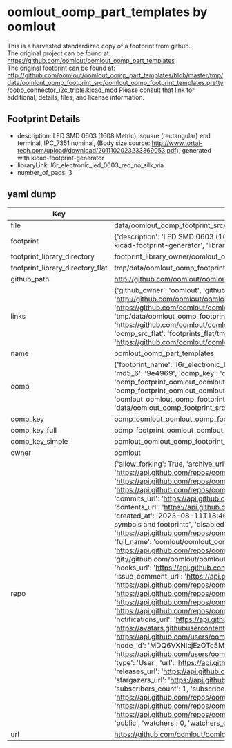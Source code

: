 # oomlout_oomp_part_templates by oomlout  
This is a harvested standardized copy of a footprint from github.  
The original project can be found at:  
https://github.com/oomlout/oomlout_oomp_part_templates  
The original footprint can be found at:
http://github.com/oomlout/oomlout_oomp_part_templates/blob/master/tmp/data/oomlout_oomp_footprint_src/oomlout_oomp_footprint_templates.pretty/oobb_connector_i2c_triple.kicad_mod
Please consult that link for additional, details, files, and license information.  
## Footprint Details
* description: LED SMD 0603 (1608 Metric), square (rectangular) end terminal, IPC_7351 nominal, (Body size source: http://www.tortai-tech.com/upload/download/2011102023233369053.pdf), generated with kicad-footprint-generator  
* libraryLink: l6r_electronic_led_0603_red_no_silk_via  
* number_of_pads: 3  
## yaml dump  
| Key | Value |  
| --- | --- |  
| file | data/oomlout_oomp_footprint_src/oomlout_oomp_part_templates/oomlout_oomp_footprint_templates.pretty/l6r_electronic_led_0603_red_no_silk_via.kicad_mod |  
| footprint | {'description': 'LED SMD 0603 (1608 Metric), square (rectangular) end terminal, IPC_7351 nominal, (Body size source: http://www.tortai-tech.com/upload/download/2011102023233369053.pdf), generated with kicad-footprint-generator', 'libraryLink': 'l6r_electronic_led_0603_red_no_silk_via', 'number_of_pads': 3} |  
| footprint_library_directory | footprint_library_owner/oomlout_oomlout_oomp_part_templates |  
| footprint_library_directory_flat | tmp/data/oomlout_oomp_footprint_src/footprints_flat/oomlout_oomlout_oomp_footprint_templates_l6r_electronic_led_0603_red_no_silk_via/working |  
| github_path | http://github.com/oomlout/oomlout_oomp_part_templates/blob/master/tmp/data/oomlout_oomp_footprint_src/oomlout_oomp_footprint_templates.pretty/l6r_electronic_led_0603_red_no_silk_via.kicad_mod |  
| links | {'github_owner': 'oomlout', 'github_repo_name': 'oomlout_oomp_part_templates', 'github_src': 'http://github.com/oomlout/oomlout_oomp_part_templates/blob/master/tmp/data/oomlout_oomp_footprint_src/oomlout_oomp_footprint_templates.pretty/oobb_connector_i2c_triple.kicad_mod', 'github_src_repo': 'https://github.com/oomlout/oomlout_oomp_part_templates', 'oomp_bot': 'tmp/data/oomlout_oomp_footprint_src/footprints/oomlout_oomlout_oomp_footprint_templates_l6r_electronic_led_0603_red_no_silk_via/working', 'oomp_bot_github': 'https://github.com/oomlout/oomlout_oomp_footprint_bot/tree/main/tmp/data/oomlout_oomp_footprint_src/footprints/oomlout_oomlout_oomp_footprint_templates_l6r_electronic_led_0603_red_no_silk_via/working', 'oomp_src_flat': 'footprints_flat/tmp/data/oomlout_oomp_footprint_src/footprints_flat/oomlout_oomlout_oomp_footprint_templates_l6r_electronic_led_0603_red_no_silk_via/working', 'oomp_src_flat_github': 'https://github.com/oomlout/oomlout_oomp_footprint_src/tree/main/tmp/data/oomlout_oomp_footprint_src/footprints_flat/oomlout_oomlout_oomp_footprint_templates_l6r_electronic_led_0603_red_no_silk_via/working'} |  
| name | oomlout_oomp_part_templates |  
| oomp | {'footprint_name': 'l6r_electronic_led_0603_red_no_silk_via', 'library_name': 'oomlout_oomp_footprint_templates', 'md5': '9e49692408a76950283bcf86c4586e0b', 'md5_10': '9e49692408', 'md5_5': '9e496', 'md5_6': '9e4969', 'oomp_key': 'oomp_oomlout_oomlout_oomp_footprint_templates_l6r_electronic_led_0603_red_no_silk_via', 'oomp_key_extra': 'oomp_footprint_oomlout_oomlout_oomp_footprint_templates_l6r_electronic_led_0603_red_no_silk_via', 'oomp_key_full': 'oomp_footprint_oomlout_oomlout_oomp_footprint_templates_l6r_electronic_led_0603_red_no_silk_via_9e4969', 'oomp_key_simple': 'oomlout_oomlout_oomp_footprint_templates_l6r_electronic_led_0603_red_no_silk_via', 'original_filename': 'data/oomlout_oomp_footprint_src/oomlout_oomp_part_templates/oomlout_oomp_footprint_templates.pretty/l6r_electronic_led_0603_red_no_silk_via.kicad_mod', 'owner_name': 'oomlout'} |  
| oomp_key | oomp_oomlout_oomlout_oomp_footprint_templates_l6r_electronic_led_0603_red_no_silk_via |  
| oomp_key_full | oomp_footprint_oomlout_oomlout_oomp_footprint_templates_l6r_electronic_led_0603_red_no_silk_via |  
| oomp_key_simple | oomlout_oomlout_oomp_footprint_templates_l6r_electronic_led_0603_red_no_silk_via |  
| owner | oomlout |  
| repo | {'allow_forking': True, 'archive_url': 'https://api.github.com/repos/oomlout/oomlout_oomp_part_templates/{archive_format}{/ref}', 'archived': False, 'assignees_url': 'https://api.github.com/repos/oomlout/oomlout_oomp_part_templates/assignees{/user}', 'blobs_url': 'https://api.github.com/repos/oomlout/oomlout_oomp_part_templates/git/blobs{/sha}', 'branches_url': 'https://api.github.com/repos/oomlout/oomlout_oomp_part_templates/branches{/branch}', 'clone_url': 'https://github.com/oomlout/oomlout_oomp_part_templates.git', 'collaborators_url': 'https://api.github.com/repos/oomlout/oomlout_oomp_part_templates/collaborators{/collaborator}', 'comments_url': 'https://api.github.com/repos/oomlout/oomlout_oomp_part_templates/comments{/number}', 'commits_url': 'https://api.github.com/repos/oomlout/oomlout_oomp_part_templates/commits{/sha}', 'compare_url': 'https://api.github.com/repos/oomlout/oomlout_oomp_part_templates/compare/{base}...{head}', 'contents_url': 'https://api.github.com/repos/oomlout/oomlout_oomp_part_templates/contents/{+path}', 'contributors_url': 'https://api.github.com/repos/oomlout/oomlout_oomp_part_templates/contributors', 'created_at': '2023-08-11T18:46:29Z', 'default_branch': 'main', 'deployments_url': 'https://api.github.com/repos/oomlout/oomlout_oomp_part_templates/deployments', 'description': 'Templates for oomp parts both symbols and footprints', 'disabled': False, 'downloads_url': 'https://api.github.com/repos/oomlout/oomlout_oomp_part_templates/downloads', 'events_url': 'https://api.github.com/repos/oomlout/oomlout_oomp_part_templates/events', 'fork': False, 'forks': 0, 'forks_count': 0, 'forks_url': 'https://api.github.com/repos/oomlout/oomlout_oomp_part_templates/forks', 'full_name': 'oomlout/oomlout_oomp_part_templates', 'git_commits_url': 'https://api.github.com/repos/oomlout/oomlout_oomp_part_templates/git/commits{/sha}', 'git_refs_url': 'https://api.github.com/repos/oomlout/oomlout_oomp_part_templates/git/refs{/sha}', 'git_tags_url': 'https://api.github.com/repos/oomlout/oomlout_oomp_part_templates/git/tags{/sha}', 'git_url': 'git://github.com/oomlout/oomlout_oomp_part_templates.git', 'has_discussions': False, 'has_downloads': True, 'has_issues': True, 'has_pages': False, 'has_projects': True, 'has_wiki': True, 'homepage': None, 'hooks_url': 'https://api.github.com/repos/oomlout/oomlout_oomp_part_templates/hooks', 'html_url': 'https://github.com/oomlout/oomlout_oomp_part_templates', 'id': 677506663, 'is_template': False, 'issue_comment_url': 'https://api.github.com/repos/oomlout/oomlout_oomp_part_templates/issues/comments{/number}', 'issue_events_url': 'https://api.github.com/repos/oomlout/oomlout_oomp_part_templates/issues/events{/number}', 'issues_url': 'https://api.github.com/repos/oomlout/oomlout_oomp_part_templates/issues{/number}', 'keys_url': 'https://api.github.com/repos/oomlout/oomlout_oomp_part_templates/keys{/key_id}', 'labels_url': 'https://api.github.com/repos/oomlout/oomlout_oomp_part_templates/labels{/name}', 'language': None, 'languages_url': 'https://api.github.com/repos/oomlout/oomlout_oomp_part_templates/languages', 'license': None, 'merges_url': 'https://api.github.com/repos/oomlout/oomlout_oomp_part_templates/merges', 'milestones_url': 'https://api.github.com/repos/oomlout/oomlout_oomp_part_templates/milestones{/number}', 'mirror_url': None, 'name': 'oomlout_oomp_part_templates', 'network_count': 0, 'node_id': 'R_kgDOKGHuZw', 'notifications_url': 'https://api.github.com/repos/oomlout/oomlout_oomp_part_templates/notifications{?since,all,participating}', 'open_issues': 0, 'open_issues_count': 0, 'owner': {'avatar_url': 'https://avatars.githubusercontent.com/u/139793?v=4', 'events_url': 'https://api.github.com/users/oomlout/events{/privacy}', 'followers_url': 'https://api.github.com/users/oomlout/followers', 'following_url': 'https://api.github.com/users/oomlout/following{/other_user}', 'gists_url': 'https://api.github.com/users/oomlout/gists{/gist_id}', 'gravatar_id': '', 'html_url': 'https://github.com/oomlout', 'id': 139793, 'login': 'oomlout', 'node_id': 'MDQ6VXNlcjEzOTc5Mw==', 'organizations_url': 'https://api.github.com/users/oomlout/orgs', 'received_events_url': 'https://api.github.com/users/oomlout/received_events', 'repos_url': 'https://api.github.com/users/oomlout/repos', 'site_admin': False, 'starred_url': 'https://api.github.com/users/oomlout/starred{/owner}{/repo}', 'subscriptions_url': 'https://api.github.com/users/oomlout/subscriptions', 'type': 'User', 'url': 'https://api.github.com/users/oomlout'}, 'private': False, 'pulls_url': 'https://api.github.com/repos/oomlout/oomlout_oomp_part_templates/pulls{/number}', 'pushed_at': '2023-09-27T12:37:37Z', 'releases_url': 'https://api.github.com/repos/oomlout/oomlout_oomp_part_templates/releases{/id}', 'size': 10, 'ssh_url': 'git@github.com:oomlout/oomlout_oomp_part_templates.git', 'stargazers_count': 0, 'stargazers_url': 'https://api.github.com/repos/oomlout/oomlout_oomp_part_templates/stargazers', 'statuses_url': 'https://api.github.com/repos/oomlout/oomlout_oomp_part_templates/statuses/{sha}', 'subscribers_count': 1, 'subscribers_url': 'https://api.github.com/repos/oomlout/oomlout_oomp_part_templates/subscribers', 'subscription_url': 'https://api.github.com/repos/oomlout/oomlout_oomp_part_templates/subscription', 'svn_url': 'https://github.com/oomlout/oomlout_oomp_part_templates', 'tags_url': 'https://api.github.com/repos/oomlout/oomlout_oomp_part_templates/tags', 'teams_url': 'https://api.github.com/repos/oomlout/oomlout_oomp_part_templates/teams', 'temp_clone_token': None, 'topics': [], 'trees_url': 'https://api.github.com/repos/oomlout/oomlout_oomp_part_templates/git/trees{/sha}', 'updated_at': '2023-08-11T18:46:30Z', 'url': 'https://api.github.com/repos/oomlout/oomlout_oomp_part_templates', 'visibility': 'public', 'watchers': 0, 'watchers_count': 0, 'web_commit_signoff_required': False} |  
| url | https://github.com/oomlout/oomlout_oomp_part_templates |  

